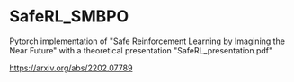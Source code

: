 # SafeRL_SMBPO
Pytorch implementation of "Safe Reinforcement Learning by Imagining the Near Future" with a theoretical presentation "SafeRL_presentation.pdf"

https://arxiv.org/abs/2202.07789
